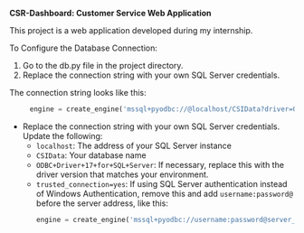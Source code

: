 **CSR-Dashboard: Customer Service Web Application**

This project is a web application developed during my internship.

To Configure the Database Connection:
1. Go to the db.py file in the project directory.
2. Replace the connection string with your own SQL Server credentials.

The connection string looks like this:
```python
     engine = create_engine('mssql+pyodbc://@localhost/CSIData?driver=ODBC+Driver+17+for+SQL+Server&trusted_connection=yes')
```
   - Replace the connection string with your own SQL Server credentials. Update the following:
     - `localhost`: The address of your SQL Server instance
     - `CSIData`: Your database name
     - `ODBC+Driver+17+for+SQL+Server`: If necessary, replace this with the driver version that matches your environment.
     - `trusted_connection=yes`: If using SQL Server authentication instead of Windows Authentication, remove this and add `username:password@` before the server address, like this:
       ```python
       engine = create_engine('mssql+pyodbc://username:password@server_address/database_name?driver=ODBC+Driver+17+for+SQL+Server')
       ```

